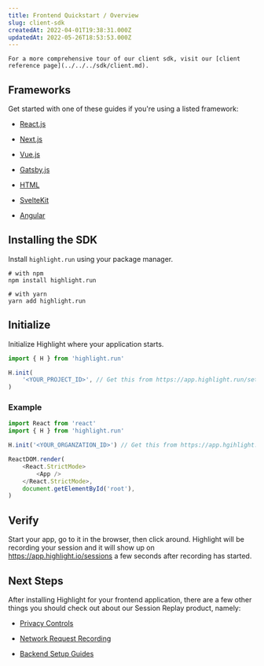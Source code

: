 ```yaml
---
title: Frontend Quickstart / Overview
slug: client-sdk
createdAt: 2022-04-01T19:38:31.000Z
updatedAt: 2022-05-26T18:53:53.000Z
---
```


```hint
For a more comprehensive tour of our client sdk, visit our [client reference page](../../../sdk/client.md).
```

## Frameworks

Get started with one of these guides if you're using a listed framework:

-   [React.js](./reactjs.md)

-   [Next.js](./nextjs.md)

-   [Vue.js](./vuejs.md)

-   [Gatsby.js](./gatsbyjs.md)

-   [HTML](./html.md)

-   [SvelteKit](./sveltekit.md)

-   [Angular](./angular.md)

## Installing the SDK

Install `highlight.run` using your package manager.

```shell
# with npm
npm install highlight.run

# with yarn
yarn add highlight.run
```

## Initialize

Initialize Highlight where your application starts.

```typescript
import { H } from 'highlight.run'

H.init(
	'<YOUR_PROJECT_ID>', // Get this from https://app.highlight.run/setup
)
```

### Example

```typescript
import React from 'react'
import { H } from 'highlight.run'

H.init('<YOUR_ORGANZATION_ID>') // Get this from https://app.hgihlight.run/setup

ReactDOM.render(
	<React.StrictMode>
		<App />
	</React.StrictMode>,
	document.getElementById('root'),
)
```

## Verify

Start your app, go to it in the browser, then click around. Highlight will be recording your session and it will show up on <https://app.highlight.io/sessions> a few seconds after recording has started.

## Next Steps

After installing Highlight for your frontend application, there are a few other things you should check out about our Session Replay product, namely:

- [Privacy Controls](../../4_session-replay/privacy.md)

- [Network Request Recording](../../4_session-replay/recording-network-requests-and-responses.md)

- [Backend Setup Guides](../backend-sdk/backend-sdk-overview.md)
